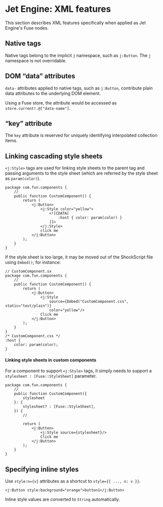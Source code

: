 # Jet Engine: XML features

This section describes XML features specifically when applied as Jet Engine's Fuse nodes.

## Native tags

Native tags belong to the implicit `j` namespace, such as `j:Button`. The `j` namespace is not overridable.

## DOM “data” attributes

`data-` attributes applied to native tags, such as `j:Button`, contribute plain data attributes to the underlying DOM element.

Using a Fuse store, the attribute would be accessed as `store.current!.@["data-name"]`.

## “key” attribute

The `key` attribute is reserved for uniquely identifying interpolated collection items.

## Linking cascading style sheets

`<j:Style>` tags are used for linking style sheets to the parent tag and passing arguments to the style sheet (which are referred by the style sheet as `param(color)`).

```
package com.fun.components {
    //
    public function CustomComponent() {
        return (
            <j:Button>
                <j:Style color="yellow">
                    <![CDATA[
                        :host { color: param(color) }
                    ]]>
                </j:Style>
                click me
            </j:Button>
        );
    }
}
```

If the style sheet is too large, it may be moved out of the ShockScript file using `Embed()`; for instance:

```plain
// CustomComponent.sx
package com.fun.components {
    //
    public function CustomComponent() {
        return (
            <j:Button>
                <j:Style
                    source={Embed("CustomComponent.css", static="text/plain")}
                    color="yellow"/>
                Click me
            </j:Button>
        );
    }
}
/* CustomComponent.css */
:host {
    color: param(color);
}
```

#### Linking style sheets in custom components

For a component to support `<j:Style>` tags, it simply needs to support a `stylesheet : [Fuse::StyleSheet]` parameter.

```
package com.fun.components {
    //
    public function CustomComponent({
        stylesheet
    }: {
        stylesheet? : [Fuse::StyleSheet],
    }) {
        //

        return (
            <j:Button>
                <j:Style source={stylesheet}/>
                Click me
            </j:Button>
        );
    }
}
```

## Specifying inline styles

Use `style:n={v}` attributes as a shortcut to `style={{ ..., n: v }}`.

```
<j:Button style:background="orange">button1</j:Button>
```

Inline style values are converted to `String` automatically.